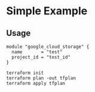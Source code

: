 # Simple Example
## Usage
```
module "google_cloud_storage" {
  name       = "test"
  project_id = "test_id"
}

terraform init
terraform plan -out tfplan
terraform apply tfplan
```
